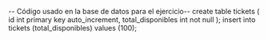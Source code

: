 -- Código usado en la base de datos para el ejercicio--
create table tickets (
id int primary key auto_increment,
total_disponibles int not null
);
insert into tickets (total_disponibles) values (100);